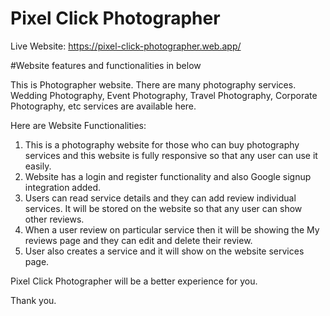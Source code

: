 # Pixel Click Photographer

Live Website: https://pixel-click-photographer.web.app/

#Website features and functionalities in below

This is Photographer website. There are many photography services. Wedding Photography, Event Photography, Travel Photography, Corporate Photography, etc services are available here. 

Here are Website Functionalities: 
1. This is a photography website for those who can buy photography services and this website is fully responsive so that any user can use it easily. 
2. Website has a login and register functionality and also Google signup integration added.
3. Users can read service details and they can add review individual services. It will be stored on the website so that any user can show other reviews. 
4. When a user review on particular service then it will be showing the My reviews page and they can edit and delete their review. 
5. User also creates a service and it will show on the website services page.

Pixel Click Photographer will be a better experience for you. 

Thank you.
